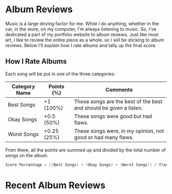 # Album Reviews

Music is a large driving factor for me.
While I do anything, whether in the car, in the store, on my computer, I'm always listening to music.
So, I've dedicated a part of my portfolio website to album reviews.
Just like most art, I like to review the entire piece as a whole, so I will be sticking to album reviews.
Below I'll explain how I rate albums and tally up the final score.

## How I Rate Albums

Each song will be put in one of the three categories:

| Category Name | Points (%)   | Comments                                                           |
|---------------|--------------|--------------------------------------------------------------------|
| Best Songs    | +1 (100%)    | These songs are the best of the best and should be given a listen. |
| Okay Songs    | +0.5 (50%)   | These songs were good but had flaws.                               |
| Worst Songs   | +0.25 (25%)  | These songs were, in my opinion, not good or had many flaws.       |

From there, all the points are summed up and divided by the total number of songs on the album.

```c
Score Percentage = ((Best Songs) + (Okay Songs) + (Worst Songs)) / Tracks
```

# Recent Album Reviews
